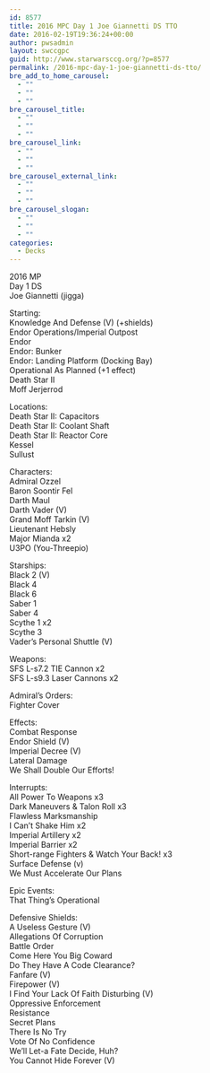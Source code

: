 ```yaml
---
id: 8577
title: 2016 MPC Day 1 Joe Giannetti DS TTO
date: 2016-02-19T19:36:24+00:00
author: pwsadmin
layout: swccgpc
guid: http://www.starwarsccg.org/?p=8577
permalink: /2016-mpc-day-1-joe-giannetti-ds-tto/
bre_add_to_home_carousel:
  - ""
  - ""
  - ""
bre_carousel_title:
  - ""
  - ""
  - ""
bre_carousel_link:
  - ""
  - ""
  - ""
bre_carousel_external_link:
  - ""
  - ""
  - ""
bre_carousel_slogan:
  - ""
  - ""
  - ""
categories:
  - Decks
---
```

2016 MP  
Day 1 DS  
Joe Giannetti (jigga)

Starting:  
Knowledge And Defense (V) (+shields)  
Endor Operations/Imperial Outpost  
Endor  
Endor: Bunker  
Endor: Landing Platform (Docking Bay)  
Operational As Planned (+1 effect)  
Death Star II  
Moff Jerjerrod

Locations:  
Death Star II: Capacitors  
Death Star II: Coolant Shaft  
Death Star II: Reactor Core  
Kessel  
Sullust

Characters:  
Admiral Ozzel  
Baron Soontir Fel  
Darth Maul  
Darth Vader (V)  
Grand Moff Tarkin (V)  
Lieutenant Hebsly  
Major Mianda x2  
U3PO (You-Threepio)

Starships:  
Black 2 (V)  
Black 4  
Black 6  
Saber 1  
Saber 4  
Scythe 1 x2  
Scythe 3  
Vader&#8217;s Personal Shuttle (V)

Weapons:  
SFS L-s7.2 TIE Cannon x2  
SFS L-s9.3 Laser Cannons x2

Admiral&#8217;s Orders:  
Fighter Cover

Effects:  
Combat Response  
Endor Shield (V)  
Imperial Decree (V)  
Lateral Damage  
We Shall Double Our Efforts!

Interrupts:  
All Power To Weapons x3  
Dark Maneuvers & Talon Roll x3  
Flawless Marksmanship  
I Can&#8217;t Shake Him x2  
Imperial Artillery x2  
Imperial Barrier x2  
Short-range Fighters & Watch Your Back! x3  
Surface Defense (v)  
We Must Accelerate Our Plans

Epic Events:  
That Thing&#8217;s Operational

Defensive Shields:  
A Useless Gesture (V)  
Allegations Of Corruption  
Battle Order  
Come Here You Big Coward  
Do They Have A Code Clearance?  
Fanfare (V)  
Firepower (V)  
I Find Your Lack Of Faith Disturbing (V)  
Oppressive Enforcement  
Resistance  
Secret Plans  
There Is No Try  
Vote Of No Confidence  
We&#8217;ll Let-a Fate Decide, Huh?  
You Cannot Hide Forever (V)